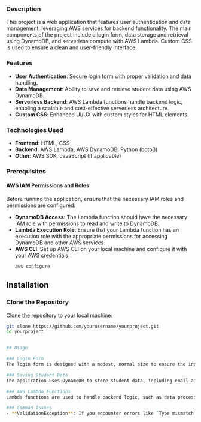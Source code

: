 ### Description
This project is a web application that features user authentication and data management, leveraging AWS services for backend functionality. The main components of the project include a login form, data storage and retrieval using DynamoDB, and serverless compute with AWS Lambda. Custom CSS is used to ensure a clean and user-friendly interface.

### Features
- **User Authentication**: Secure login form with proper validation and data handling.
- **Data Management**: Ability to save and retrieve student data using AWS DynamoDB.
- **Serverless Backend**: AWS Lambda functions handle backend logic, enabling a scalable and cost-effective serverless architecture.
- **Custom CSS**: Enhanced UI/UX with custom styles for HTML elements.

### Technologies Used
- **Frontend**: HTML, CSS
- **Backend**: AWS Lambda, AWS DynamoDB, Python (boto3)
- **Other**: AWS SDK, JavaScript (if applicable)

### Prerequisites

#### AWS IAM Permissions and Roles
Before running the application, ensure that the necessary IAM roles and permissions are configured:

- **DynamoDB Access**: The Lambda function should have the necessary IAM role with permissions to read and write to DynamoDB.
- **Lambda Execution Role**: Ensure that your Lambda function has an execution role with the appropriate permissions for accessing DynamoDB and other AWS services.
- **AWS CLI**: Set up AWS CLI on your local machine and configure it with your AWS credentials:
  ```bash
  aws configure
## Installation

### Clone the Repository
Clone the repository to your local machine:
```bash
git clone https://github.com/yourusername/yourproject.git
cd yourproject


## Usage

### Login Form
The login form is designed with a modest, normal size to ensure the input fields are user-friendly. Custom CSS is used for better alignment and functionality.

### Saving Student Data
The application uses DynamoDB to store student data, including email addresses. Ensure that all required fields are validated and that data types match the schema in DynamoDB.

### AWS Lambda Functions
Lambda functions are used to handle backend logic, such as data processing and storage. Make sure your Lambda functions are correctly deployed and connected to your DynamoDB table.

### Common Issues
- **ValidationException**: If you encounter errors like `Type mismatch for key Email expected: S actual: NULL`, ensure all required attributes are provided and match the expected types in DynamoDB.
